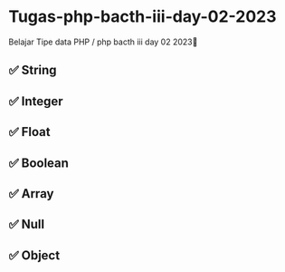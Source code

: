 # Tugas-php-bacth-iii-day-02-2023

Belajar Tipe data PHP / php bacth iii day 02 2023🚀

## ✅ String

## ✅ Integer

## ✅ Float

## ✅ Boolean

## ✅ Array

## ✅ Null

## ✅ Object
